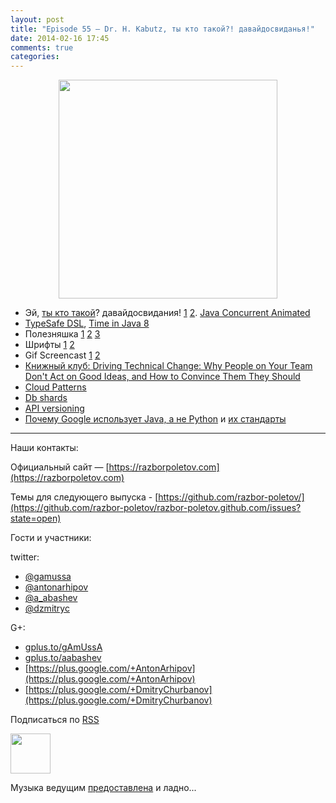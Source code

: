 ```yaml
---
layout: post
title: "Episode 55 — Dr. H. Kabutz, ты кто такой?! давайдосвиданья!"
date: 2014-02-16 17:45
comments: true
categories: 
---
```


<div class="separator" style="clear: both; text-align: center;">
<a href="https://razborpoletov.com/images/razbor_55_text.jpg" imageanchor="1" style="margin-left: 1em; margin-right: 1em;"><img border="0" height="350" src="https://razborpoletov.com/images/razbor_55_text.jpg" width="350" /></a>
</div>


* Эй, [ты кто такой](http://www.javaspecialists.eu/)? давайдосвидания! [1](https://twitter.com/heinzkabutz/status/432947749764362240) [2](https://twitter.com/heinzkabutz/status/432947875916439552). [Java Concurrent Animated](http://sourceforge.net/projects/javaconcurrenta/)
* [TypeSafe DSL](http://blog.jooq.org/2014/01/09/advanced-java-trickery-for-typesafe-query-dsls/), [Time in Java 8](http://blog.joda.org/2014/02/new-project-threeten-extra-for-jdk-8.html)
* Полезняшка [1](https://code.google.com/p/concurrentlinkedhashmap/wiki/Design) [2](http://sysadmincasts.com/) [3](https://github.com/dinedal/textql)
* Шрифты [1](http://www.mozilla.org/en-US/styleguide/products/firefox-os/typeface/) [2](http://www.fontsquirrel.com/fonts/cousine) 
* Gif Screencast [1](https://plus.google.com/app/basic/stream/z12bxnvp3sy3yj33v23nwtk45znjznqwv04) [2](http://www.cockos.com/licecap/)
* [Книжный клуб: Driving Technical Change: Why People on Your Team Don't Act on Good Ideas, and How to Convince Them They Should](http://pragprog.com/book/trevan/driving-technical-change)
* [Cloud Patterns](http://blogs.msdn.com/b/escience/archive/2014/01/28/cloud-design-patterns-now-available.aspx)
* [Db shards](http://googlecloudplatform.blogspot.com/2014/02/using-dbshards-and-cloud-sql-to-provide.html)
* [API versioning ](http://www.troyhunt.com/2014/02/your-api-versioning-is-wrong-which-is.html)
* [Почему Google использует Java, а не Python](http://www.quora.com/Google-Engineering/Why-does-Google-prefer-the-Java-stack-for-its-products-instead-of-Python/answer/Robert-Love-1) и [их стандарты](http://www.infoq.com/news/2014/02/google-java-coding-standards) 


---

Наши контакты:

Официальный сайт — [https://razborpoletov.com](https://razborpoletov.com)

Темы для следующего выпуска - [https://github.com/razbor-poletov/](https://github.com/razbor-poletov/razbor-poletov.github.com/issues?state=open)

Гости и участники:

twitter: 

 * [@gamussa](https://twitter.com/#!/gamussa)
 * [@antonarhipov](https://twitter.com/#!/antonarhipov)
 * [@a_abashev](https://twitter.com/#!/a_abashev)
 * [@dzmitryc ](https://twitter.com/#!/dzmitryc)

G+:

 * [gplus.to/gAmUssA](http://gplus.to/gAmUssA) 
 * [gplus.to/aabashev](http://gplus.to/aabashev) 
 * [https://plus.google.com/+AntonArhipov](https://plus.google.com/+AntonArhipov) 
 * [https://plus.google.com/+DmitryChurbanov](https://plus.google.com/+DmitryChurbanov) 

<!-- player goes here-->

<audio preload="none">
   <source src="http://traffic.libsyn.com/razborpoletov/razbor_55.mp3" type="audio/mp3" />
   Your browser does not support the audio tag.
</audio>

Подписаться по [RSS](http://feeds.feedburner.com/razbor-podcast)

<!-- episode file link goes here-->
<a href="http://traffic.libsyn.com/razborpoletov/razbor_55.mp3" imageanchor="1" style="clear: left; margin-bottom: 1em; margin-left: auto; margin-right: 2em;"><img border="0" height="64" src="http://2.bp.blogspot.com/-qkfh8Q--dks/T0gixAMzuII/AAAAAAAAHD0/O5LbF3vvBNQ/s200/1330127522_mp3.png" width="64" /></a>

Музыка ведущим [предоставлена](http://www.audiobank.fm/single-music/27/111/More-And-Less/) и ладно...
